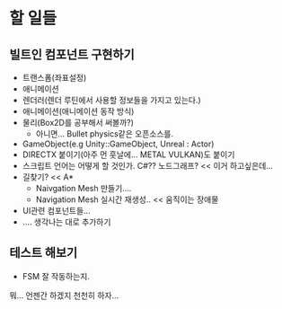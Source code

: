 할 일들
==================
빌트인 컴포넌트 구현하기
-------------
- 트랜스폼(좌표설정)
- 애니메이션
- 렌더러(렌더 루틴에서 사용할 정보들을 가지고 있는다.)
- 애니메이션(애니메이션 동작 방식)
- 물리(Box2D를 공부해서 써볼까?)
  - 아니면... Bullet physics같은 오픈소스를.
- GameObject(e.g Unity::GameObject, Unreal : Actor)
- DIRECTX 붙이기(아주 먼 훗날에... METAL VULKAN)도 붙이기
- 스크립트 언어는 어떻게 할 것인가. C#?? 노드그래프? << 이거 하고싶은데...
- 길찾기? << A*
  - Naivgation Mesh 만들기....
  - Navigation Mesh 실시간 재생성.. << 움직이는 장애물
- UI관련 컴포넌트들...
- .... 생각나는 대로 추가하기

테스트 해보기
-------------
- FSM 잘 작동하는지.

뭐... 언젠간 하겠지 천천히 하자...
